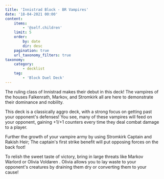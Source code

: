 ```yaml
---
title: 'Innistrad Block - BR Vampires'
date: '18-04-2021 00:00'
content:
    items:
        - '@self.children'
    limit: 5
    order:
        by: date
        dir: desc
    pagination: true
    url_taxonomy_filters: true
taxonomy:
    category:
        - decklist
    tag:
        - 'Block Duel Deck'
---
```


The ruling class of Innistrad makes their debut in this deck! The vampires of the houses Falkenrath, Markov, and Stromkirk all are here to demonstrate their dominance and nobility.

This deck is a classically aggro deck, with a strong focus on getting past your opponent's defenses! You see, many of these vampires will feed on your opponent, gaining +1/+1 counters every time they deal combat damage to a player.

Further the growth of your vampire army by using <span class="mtgcard">Stromkirk Captain</span> and <span class="mtgcard">Rakish Heir</span>; The captain's first strike benefit will put opposing forces on the back foot!

To relish the sweet taste of victory, bring in large threats like <span class="mtgcard">Markov Warlord</span> or <span class="mtgcard">Olivia Voldaren</span> . Olivia allows you to lay waste to your opponent's creatures by draining them dry or converting them to your cause!

<div class="deck-list" data-stub="innistrad-block-br-vampires-1"></div>
